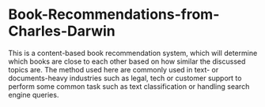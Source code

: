 # Book-Recommendations-from-Charles-Darwin
This is a content-based book recommendation system, which will determine which books are close to each other based on how similar the discussed topics are. The method used here are commonly used in text- or documents-heavy industries such as legal, tech or customer support to perform some common task such as text classification or handling search engine queries.
